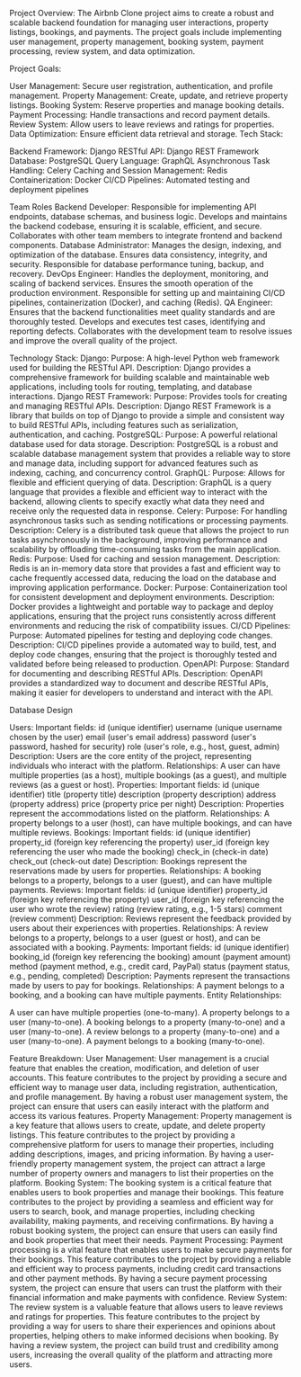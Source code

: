 Project Overview: The Airbnb Clone project aims to create a robust and scalable backend foundation for managing user interactions, property listings, bookings, and payments. The project goals include implementing user management, property management, booking system, payment processing, review system, and data optimization.

Project Goals:

User Management: Secure user registration, authentication, and profile management.
Property Management: Create, update, and retrieve property listings.
Booking System: Reserve properties and manage booking details.
Payment Processing: Handle transactions and record payment details.
Review System: Allow users to leave reviews and ratings for properties.
Data Optimization: Ensure efficient data retrieval and storage.
Tech Stack:

Backend Framework: Django
RESTful API: Django REST Framework
Database: PostgreSQL
Query Language: GraphQL
Asynchronous Task Handling: Celery
Caching and Session Management: Redis
Containerization: Docker
CI/CD Pipelines: Automated testing and deployment pipelines

Team Roles
Backend Developer:
Responsible for implementing API endpoints, database schemas, and business logic.
Develops and maintains the backend codebase, ensuring it is scalable, efficient, and secure.
Collaborates with other team members to integrate frontend and backend components.
Database Administrator:
Manages the design, indexing, and optimization of the database.
Ensures data consistency, integrity, and security.
Responsible for database performance tuning, backup, and recovery.
DevOps Engineer:
Handles the deployment, monitoring, and scaling of backend services.
Ensures the smooth operation of the production environment.
Responsible for setting up and maintaining CI/CD pipelines, containerization (Docker), and caching (Redis).
QA Engineer:
Ensures that the backend functionalities meet quality standards and are thoroughly tested.
Develops and executes test cases, identifying and reporting defects.
Collaborates with the development team to resolve issues and improve the overall quality of the project.


Technology Stack:
Django:
Purpose: A high-level Python web framework used for building the RESTful API.
Description: Django provides a comprehensive framework for building scalable and maintainable web applications, including tools for routing, templating, and database interactions.
Django REST Framework:
Purpose: Provides tools for creating and managing RESTful APIs.
Description: Django REST Framework is a library that builds on top of Django to provide a simple and consistent way to build RESTful APIs, including features such as serialization, authentication, and caching.
PostgreSQL:
Purpose: A powerful relational database used for data storage.
Description: PostgreSQL is a robust and scalable database management system that provides a reliable way to store and manage data, including support for advanced features such as indexing, caching, and concurrency control.
GraphQL:
Purpose: Allows for flexible and efficient querying of data.
Description: GraphQL is a query language that provides a flexible and efficient way to interact with the backend, allowing clients to specify exactly what data they need and receive only the requested data in response.
Celery:
Purpose: For handling asynchronous tasks such as sending notifications or processing payments.
Description: Celery is a distributed task queue that allows the project to run tasks asynchronously in the background, improving performance and scalability by offloading time-consuming tasks from the main application.
Redis:
Purpose: Used for caching and session management.
Description: Redis is an in-memory data store that provides a fast and efficient way to cache frequently accessed data, reducing the load on the database and improving application performance.
Docker:
Purpose: Containerization tool for consistent development and deployment environments.
Description: Docker provides a lightweight and portable way to package and deploy applications, ensuring that the project runs consistently across different environments and reducing the risk of compatibility issues.
CI/CD Pipelines:
Purpose: Automated pipelines for testing and deploying code changes.
Description: CI/CD pipelines provide a automated way to build, test, and deploy code changes, ensuring that the project is thoroughly tested and validated before being released to production.
OpenAPI:
Purpose: Standard for documenting and describing RESTful APIs.
Description: OpenAPI provides a standardized way to document and describe RESTful APIs, making it easier for developers to understand and interact with the API.

Database Design

Users:
Important fields:
id (unique identifier)
username (unique username chosen by the user)
email (user's email address)
password (user's password, hashed for security)
role (user's role, e.g., host, guest, admin)
Description: Users are the core entity of the project, representing individuals who interact with the platform.
Relationships: A user can have multiple properties (as a host), multiple bookings (as a guest), and multiple reviews (as a guest or host).
Properties:
Important fields:
id (unique identifier)
title (property title)
description (property description)
address (property address)
price (property price per night)
Description: Properties represent the accommodations listed on the platform.
Relationships: A property belongs to a user (host), can have multiple bookings, and can have multiple reviews.
Bookings:
Important fields:
id (unique identifier)
property_id (foreign key referencing the property)
user_id (foreign key referencing the user who made the booking)
check_in (check-in date)
check_out (check-out date)
Description: Bookings represent the reservations made by users for properties.
Relationships: A booking belongs to a property, belongs to a user (guest), and can have multiple payments.
Reviews:
Important fields:
id (unique identifier)
property_id (foreign key referencing the property)
user_id (foreign key referencing the user who wrote the review)
rating (review rating, e.g., 1-5 stars)
comment (review comment)
Description: Reviews represent the feedback provided by users about their experiences with properties.
Relationships: A review belongs to a property, belongs to a user (guest or host), and can be associated with a booking.
Payments:
Important fields:
id (unique identifier)
booking_id (foreign key referencing the booking)
amount (payment amount)
method (payment method, e.g., credit card, PayPal)
status (payment status, e.g., pending, completed)
Description: Payments represent the transactions made by users to pay for bookings.
Relationships: A payment belongs to a booking, and a booking can have multiple payments.
Entity Relationships:

A user can have multiple properties (one-to-many).
A property belongs to a user (many-to-one).
A booking belongs to a property (many-to-one) and a user (many-to-one).
A review belongs to a property (many-to-one) and a user (many-to-one).
A payment belongs to a booking (many-to-one).


Feature Breakdown:
User Management: User management is a crucial feature that enables the creation, modification, and deletion of user accounts. This feature contributes to the project by providing a secure and efficient way to manage user data, including registration, authentication, and profile management. By having a robust user management system, the project can ensure that users can easily interact with the platform and access its various features.
Property Management: Property management is a key feature that allows users to create, update, and delete property listings. This feature contributes to the project by providing a comprehensive platform for users to manage their properties, including adding descriptions, images, and pricing information. By having a user-friendly property management system, the project can attract a large number of property owners and managers to list their properties on the platform.
Booking System: The booking system is a critical feature that enables users to book properties and manage their bookings. This feature contributes to the project by providing a seamless and efficient way for users to search, book, and manage properties, including checking availability, making payments, and receiving confirmations. By having a robust booking system, the project can ensure that users can easily find and book properties that meet their needs.
Payment Processing: Payment processing is a vital feature that enables users to make secure payments for their bookings. This feature contributes to the project by providing a reliable and efficient way to process payments, including credit card transactions and other payment methods. By having a secure payment processing system, the project can ensure that users can trust the platform with their financial information and make payments with confidence.
Review System: The review system is a valuable feature that allows users to leave reviews and ratings for properties. This feature contributes to the project by providing a way for users to share their experiences and opinions about properties, helping others to make informed decisions when booking. By having a review system, the project can build trust and credibility among users, increasing the overall quality of the platform and attracting more users.